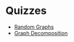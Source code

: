# Quizzes

- [Random Graphs](03%20-%20Random%20Graphs/README.md)
- [Graph Decomposition](07%20-%20Graph%20Decomposition/README.md)
